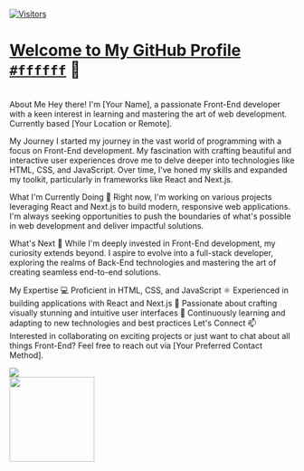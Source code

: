 [![Visitors](https://api.visitorbadge.io/api/combined?path=MoAshouri%2FMoAshouri&labelColor=%235d6b7a&countColor=%23018287&labelStyle=upper)](https://visitorbadge.io/status?path=MoAshouri%2FMoAshouri)


# [Welcome to My GitHub Profile `#ffffff`](https://github.com/MoAshouri) 👋
<br/>
About Me
Hey there! I'm [Your Name], a passionate Front-End developer with a keen interest in learning and mastering the art of web development. Currently based [Your Location or Remote].

My Journey
I started my journey in the vast world of programming with a focus on Front-End development. My fascination with crafting beautiful and interactive user experiences drove me to delve deeper into technologies like HTML, CSS, and JavaScript. Over time, I've honed my skills and expanded my toolkit, particularly in frameworks like React and Next.js.

What I'm Currently Doing
🚀 Right now, I'm working on various projects leveraging React and Next.js to build modern, responsive web applications. I'm always seeking opportunities to push the boundaries of what's possible in web development and deliver impactful solutions.

What's Next
🌱 While I'm deeply invested in Front-End development, my curiosity extends beyond. I aspire to evolve into a full-stack developer, exploring the realms of Back-End technologies and mastering the art of creating seamless end-to-end solutions.

My Expertise
💻 Proficient in HTML, CSS, and JavaScript
⚛️ Experienced in building applications with React and Next.js
🎨 Passionate about crafting visually stunning and intuitive user interfaces
🔧 Continuously learning and adapting to new technologies and best practices
Let's Connect
📫 Interested in collaborating on exciting projects or just want to chat about all things Front-End? Feel free to reach out via [Your Preferred Contact Method].


<a href="https://github.com/anuraghazra/github-readme-stats">
    <img
            align="center"
            src="https://github-readme-stats.vercel.app/api?username=MoAshouri&show=reviews&show_icons=true&theme=shadow_blue&border_color=02a0a6&title_color=02a0a6&text_color=5d6b7a&icon_color=02a0a6"
    />
</a>
<br/>
<a href="https://github.com/anuraghazra/convoychat">
    <img height=150 align="center" src="https://github-readme-stats.vercel.app/api/top-langs?username=MoAshouri&&theme=shadow_blue&layout=compact&langs_count=8&card_width=320&border_color=02a0a6&title_color=02a0a6&text_color=5d6b7a&" />
</a>
